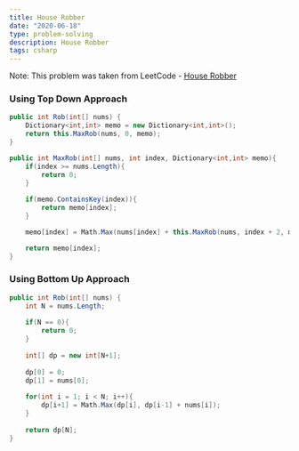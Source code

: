 ```yaml
---
title: House Robber
date: "2020-06-18"
type: problem-solving
description: House Robber
tags: csharp
---
```


Note: This problem was taken from LeetCode - [House Robber](https://leetcode.com/problems/house-robber/)

### Using Top Down Approach

```csharp
public int Rob(int[] nums) {
	Dictionary<int,int> memo = new Dictionary<int,int>();
	return this.MaxRob(nums, 0, memo);
}

public int MaxRob(int[] nums, int index, Dictionary<int,int> memo){
	if(index >= nums.Length){
		return 0;
	}
	
	if(memo.ContainsKey(index)){
		return memo[index];
	}

	memo[index] = Math.Max(nums[index] + this.MaxRob(nums, index + 2, memo), this.MaxRob(nums, index + 1, memo));

	return memo[index];
}
```

### Using Bottom Up Approach

```csharp
public int Rob(int[] nums) {
	int N = nums.Length;
	
	if(N == 0){
		return 0;
	}
	
	int[] dp = new int[N+1];
	
	dp[0] = 0;
	dp[1] = nums[0];
	
	for(int i = 1; i < N; i++){
		dp[i+1] = Math.Max(dp[i], dp[i-1] + nums[i]);
	}
	
	return dp[N];
}
```
